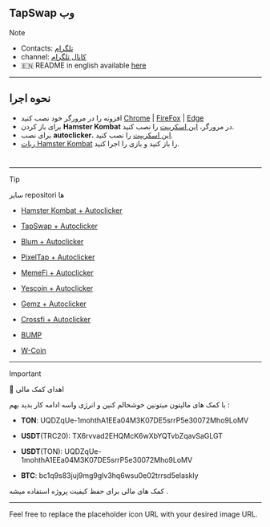 
## TapSwap وب

> [!NOTE]
> - Contacts: [تلگرام](https://t.me/a_homous)
> - channel: [کانال تلگرام](https://t.me/homous_airdrops)
> - 🇪🇳 README in english available [here](README.md)

---

## نحوه اجرا
- افزونه را در مرورگر خود نصب کنید [Chrome](https://chromewebstore.google.com/detail/violentmonkey/jinjaccalgkegednnccohejagnlnfdag) | [FireFox](https://addons.mozilla.org/firefox/addon/violentmonkey/) | [Edge](https://microsoftedge.microsoft.com/addons/detail/eeagobfjdenkkddmbclomhiblgggliao)
- برای باز کردن **Hamster Kombat** در مرورگر، [این اسکریپت](https://github.com/S3C237/TapSwap/raw/main/tapswap-web.user.js) را نصب کنید.
- برای نصب **autoclicker**، [این اسکریپت](https://github.com/S3C237/TapSwap/raw/main/tapswap-autoclicker.user.js) را نصب کنید.
- [ربات Hamster Kombat](https://t.me/tapswap_mirror_bot?start=r_665346234) را باز کنید و بازی را اجرا کنید.

#

---

> [!TIP]
> سایر repositori ها
> 
> - [Hamster Kombat + Autoclicker](https://github.com/S3C237/Hamster-Kombat)
> 
> - [TapSwap + Autoclicker](https://github.com/S3C237/TapSwap)
> 
> - [Blum + Autoclicker](https://github.com/S3C237/Blum)
>
> - [PixelTap + Autoclicker](https://github.com/S3C237/PixelTap)
> 
> - [MemeFi + Autoclicker](https://github.com/S3C237/MemeFi-Coin)
>
> - [Yescoin + Autoclicker](https://github.com/S3C237/Yescoin)
>
> - [Gemz + Autoclicker](https://github.com/S3C237/Gemz)
>
> - [Сrossfi + Autoclicker](https://github.com/S3C237/Crossfi)
>
> - [BUMP](https://github.com/S3C237/BUMP)
>
> - [W-Coin](https://github.com/S3C237/W-Coin)

---

> [!IMPORTANT]
> :currency_exchange: اهدای کمک مالی
> 
> با کمک های مالیتون میتونین خوشحالم کنین و انرژی واسه ادامه کار بدید بهم :
> 
> - **TON**: UQDZqUe-1mohthA1EEa04M3K07DE5srrP5e30072Mho9LoMV
> 
> - **USDT**(TRC20): TX6rvvad2EHQMcK6wXbYQTvbZqavSaGLGT
> 
> - **USDT**(TON): UQDZqUe-1mohthA1EEa04M3K07DE5srrP5e30072Mho9LoMV
> 
> - **BTC**: bc1q9s83juj9mg9glv3hq6wsu0e02trrsd5elaskly
> 
> کمک های مالی برای حفظ کیفیت پروژه استفاده میشه .

---

Feel free to replace the placeholder icon URL with your desired image URL.
